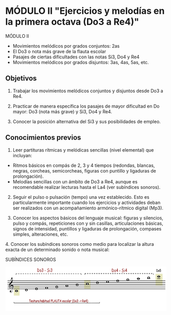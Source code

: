 
# MÓDULO II "Ejercicios y melodías en la primera octava (Do3 a Re4)"

MÓDULO II

- Movimientos melódicos por grados conjuntos: 2as
- El Do3 o nota más grave de la flauta escolar
- Pasajes de ciertas dificultades con las notas Si3, Do4 y Re4
- Movimientos melódicos por grados disjuntos: 3as, 4as, 5as, etc.

## Objetivos

1. Trabajar los movimientos melódicos conjuntos y disjuntos desde Do3 a Re4.

2. Practicar de manera específica los pasajes de mayor dificultad en Do mayor: Do3 (nota más grave) y Si3, Do4 y Re4.

3. Conocer la posición alternativa del Si3 y sus posibilidades de empleo.

## Conocimientos previos

1. Leer partituras rítmicas y melódicas sencillas (nivel elemental) que incluyan:

- Ritmos básicos en compás de 2, 3 y 4 tiempos (redondas, blancas, negras, corcheas, semicorcheas, figuras con puntillo y ligaduras de prolongación).
- Melodías sencillas con un ámbito de Do3 a Re4, aunque es recomendable realizar lecturas hasta el La4 (ver subíndices sonoros).

2. Seguir el pulso o pulsación (tempo) una vez establecido. Esto es particularmente importante cuando los ejercicios y actividades deban ser realizados con un acompañamiento armónico-rítmico digital (Mp3).

3. Conocer los aspectos básicos del lenguaje musical: figuras y silencios, pulso y compás, repeticiones con y sin casillas, articulaciones básicas, signos de intensidad, puntillos y ligaduras de prolongación, compases simples, alteraciones, etc.

4. Conocer los subíndices sonoros como medio para localizar la altura exacta de un determinado sonido o nota musical:

SUBÍNDICES SONOROS

<img src="img/Subindices_sonoros.gif" alt="Subíndices sonoros" title="Subíndices sonoros" height="138" />
